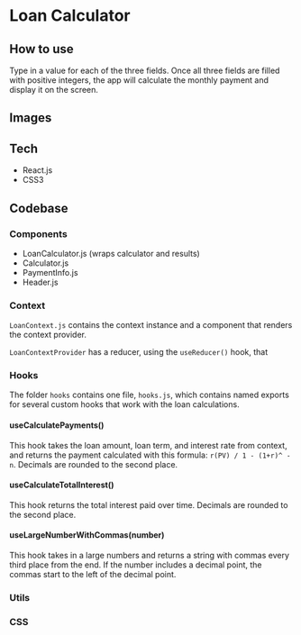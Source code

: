 # Loan Calculator

## How to use

Type in a value for each of the three fields. Once all three fields are filled with positive integers, the app will calculate the monthly payment and display it on the screen.

## Images

## Tech

- React.js
- CSS3

## Codebase

### Components

- LoanCalculator.js (wraps calculator and results)
- Calculator.js
- PaymentInfo.js
- Header.js

### Context

`LoanContext.js` contains the context instance and a component that renders the context provider.

`LoanContextProvider` has a reducer, using the `useReducer()` hook, that

### Hooks

The folder `hooks` contains one file, `hooks.js`, which contains named exports for several custom hooks that work with the loan calculations.

#### useCalculatePayments()

This hook takes the loan amount, loan term, and interest rate from context, and returns the payment calculated with this formula: `r(PV) / 1 - (1+r)^ -n`. Decimals are rounded to the second place.

#### useCalculateTotalInterest()

This hook returns the total interest paid over time. Decimals are rounded to the second place. 

#### useLargeNumberWithCommas(number)

This hook takes in a large numbers and returns a string with commas every third place from the end. If the number includes a decimal point, the commas start to the left of the decimal point.

### Utils

### CSS
